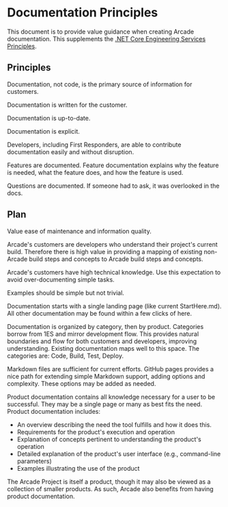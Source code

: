 # Documentation Principles

This document is to provide value guidance when creating Arcade documentation. This supplements the [.NET Core Engineering Services Principles](https://microsoft.sharepoint.com/:w:/r/teams/netfx/engineering/_layouts/15/Doc.aspx?sourcedoc={ef69fcfc-3475-415a-b3ab-651a352b9bbe}&action=view&wdAccPdf=0&wdparaid=3E030EA3).

## Principles
Documentation, not code, is the primary source of information for customers.

Documentation is written for the customer.

Documentation is up-to-date.

Documentation is explicit.

Developers, including First Responders, are able to contribute documentation easily and without disruption.

Features are documented. Feature documentation explains why the feature is needed, what the feature does, and how the feature is used.

Questions are documented. If someone had to ask, it was overlooked in the docs.

## Plan

Value ease of maintenance and information quality.

Arcade's customers are developers who understand their project's current build. Therefore there is high value in providing a mapping of existing non-Arcade build steps and concepts to Arcade build steps and concepts.

Arcade's customers have high technical knowledge. Use this expectation to avoid over-documenting simple tasks.

Examples should be simple but not trivial.

Documentation starts with a single landing page (like current StartHere.md). All other documentation may be found within a few clicks of here.

Documentation is organized by category, then by product. Categories borrow from 1ES and mirror development flow. This provides natural boundaries and flow for both customers and developers, improving understanding. Existing documentation maps well to this space. The categories are: Code, Build, Test, Deploy.

Markdown files are sufficient for current efforts. GitHub pages provides a nice path for extending simple Markdown support, adding options and complexity. These options may be added as needed.

Product documentation contains all knowledge necessary for a user to be successful. They may be a single page or many as best fits the need. Product documentation includes:

  - An overview describing the need the tool fulfills and how it does this.
  - Requirements for the product's execution and operation
  - Explanation of concepts pertinent to understanding the product's operation
  - Detailed explanation of the product's user interface (e.g., command-line parameters)
  - Examples illustrating the use of the product

The Arcade Project is itself a product, though it may also be viewed as a collection of smaller products. As such, Arcade also benefits from having product documentation.
